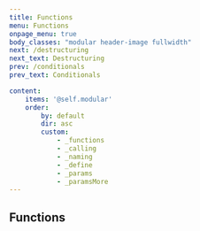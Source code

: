 ```yaml
---
title: Functions
menu: Functions
onpage_menu: true
body_classes: "modular header-image fullwidth"
next: /destructuring
next_text: Destructuring
prev: /conditionals
prev_text: Conditionals

content:
    items: '@self.modular'
    order:
        by: default
        dir: asc
        custom:
            - _functions
            - _calling
            - _naming
            - _define
            - _params
            - _paramsMore
---
```


## Functions
